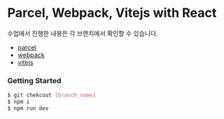 # Parcel, Webpack, Vitejs with React

수업에서 진행한 내용은 각 브랜치에서 확인할 수 있습니다.  

- [parcel](https://github.com/ParkYoungWoong/Parcel_Webpack_Vitejs_with-React/tree/parcel)
- [webpack](https://github.com/ParkYoungWoong/Parcel_Webpack_Vitejs_with-React/tree/webpack)  
- [vitejs](https://github.com/ParkYoungWoong/Parcel_Webpack_Vitejs_with-React/tree/vitejs)

### Getting Started

```bash
$ git chekcout [branch_name]
$ npm i
$ npm run dev
```
